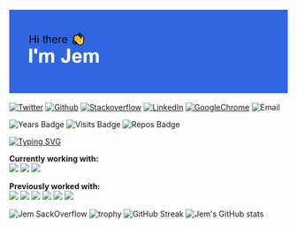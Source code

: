 ![Header](/header.png)

[![Twitter](https://img.shields.io/badge/twitter-%20-blue?style=social&logo=twitter)](https://www.twitter.com)
[![Github](https://img.shields.io/badge/Github-%20-blue?style=social&logo=github)](https://www.github.com)
[![Stackoverflow](https://img.shields.io/badge/Stackoverflow-%20-blue?style=social&logo=stackoverflow)](https://stackoverflow.com/users/13363630/bluestarxd)
[![LinkedIn](https://img.shields.io/badge/Stackoverflow-%20-blue?style=social&logo=linkedin)](https://www.linkedin.com)
[![GoogleChrome](https://img.shields.io/badge/website-%20-blue?style=social&logo=googlechrome)](https://www.jemalvarez.com)
![Email](https://img.shields.io/badge/Email-contact%40jemalvarez.com%20-blue)

![Years Badge](https://badges.pufler.dev/years/JemAlvarez)
![Visits Badge](https://badges.pufler.dev/visits/JemAlvarez/JemAlvarez)
![Repos Badge](https://badges.pufler.dev/repos/JemAlvarez)

[![Typing SVG](https://readme-typing-svg.herokuapp.com/?lines=Swift+app+developer;Web+developer;Game+developer;Three+years+of+experience)](https://git.io/typing-svg)

**Currently working with:**<br>
<img width="30" src="https://unpkg.com/simple-icons@v5/icons/swift.svg" />
<img width="30" src="https://unpkg.com/simple-icons@v5/icons/xcode.svg" />
<img width="30" src="https://unpkg.com/simple-icons@v5/icons/ios.svg" />

**Previously worked with:**<br>
<img width="30" src="https://unpkg.com/simple-icons@v5/icons/html5.svg" />
<img width="30" src="https://unpkg.com/simple-icons@v5/icons/css3.svg" />
<img width="30" src="https://unpkg.com/simple-icons@v5/icons/javascript.svg" />
<img width="30" src="https://unpkg.com/simple-icons@v5/icons/react.svg" />
<img width="30" src="https://unpkg.com/simple-icons@v5/icons/csharp.svg" />
<img width="30" src="https://unpkg.com/simple-icons@v5/icons/nodedotjs.svg" />

![Jem SackOverflow](https://github-readme-stackoverflow.vercel.app/?userID=13363630&theme=dark&layout=compact)
![trophy](https://github-profile-trophy.vercel.app/?username=JemAlvarez&theme=nord)
![GitHub Streak](https://github-readme-streak-stats.herokuapp.com/?user=JemAlvarez&theme=prussian)
![Jem's GitHub stats](https://github-readme-stats.vercel.app/api?username=JemAlvarez&show_icons=true&theme=prussian)
